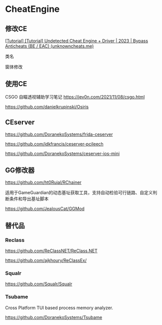 # CheatEngine

## 修改CE

[[Tutorial\] [Tutorial] Undetected Cheat Engine + Driver | 2023 | Bypass Anticheats (BE / EAC) (unknowncheats.me)](https://www.unknowncheats.me/forum/anti-cheat-bypass/504191-undetected-cheat-engine-driver-2022-bypass-anticheats-eac.html)

类名

窗体修改

## 使用CE

CSGO 自瞄透视辅助学习笔记  https://jev0n.com/2021/11/08/csgo.html

https://github.com/danielkrupinski/Osiris

## CEserver

https://github.com/DoranekoSystems/frida-ceserver

https://github.com/idkfrancis/ceserver-pcileech

https://github.com/DoranekoSystems/ceserver-ios-mini



## GG修改器

https://github.com/ht0Ruial/RChainer

适用于GameGuardian的动态基址获取工具，支持自动检验可行链路、自定义判断条件和导出基址脚本

https://github.com/JealousCat/GGMod

## 替代品

### Reclass

https://github.com/ReClassNET/ReClass.NET

https://github.com/ajkhoury/ReClassEx/

### Squalr

https://github.com/Squalr/Squalr

### Tsubame

Cross Platform TUI based process memory analyzer.

https://github.com/DoranekoSystems/Tsubame